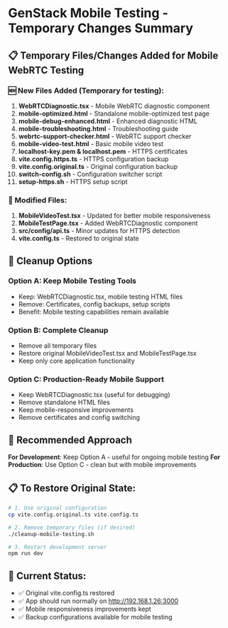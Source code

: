 # GenStack Mobile Testing - Temporary Changes Summary

## 📋 Temporary Files/Changes Added for Mobile WebRTC Testing

### 🆕 New Files Added (Temporary for testing):

1. **WebRTCDiagnostic.tsx** - Mobile WebRTC diagnostic component
2. **mobile-optimized.html** - Standalone mobile-optimized test page
3. **mobile-debug-enhanced.html** - Enhanced diagnostic HTML
4. **mobile-troubleshooting.html** - Troubleshooting guide
5. **webrtc-support-checker.html** - WebRTC support checker
6. **mobile-video-test.html** - Basic mobile video test
7. **localhost-key.pem & localhost.pem** - HTTPS certificates
8. **vite.config.https.ts** - HTTPS configuration backup
9. **vite.config.original.ts** - Original configuration backup
10. **switch-config.sh** - Configuration switcher script
11. **setup-https.sh** - HTTPS setup script

### 📝 Modified Files:

1. **MobileVideoTest.tsx** - Updated for better mobile responsiveness
2. **MobileTestPage.tsx** - Added WebRTCDiagnostic component
3. **src/config/api.ts** - Minor updates for HTTPS detection
4. **vite.config.ts** - Restored to original state

## 🧹 Cleanup Options

### Option A: Keep Mobile Testing Tools

- Keep: WebRTCDiagnostic.tsx, mobile testing HTML files
- Remove: Certificates, config backups, setup scripts
- Benefit: Mobile testing capabilities remain available

### Option B: Complete Cleanup

- Remove all temporary files
- Restore original MobileVideoTest.tsx and MobileTestPage.tsx
- Keep only core application functionality

### Option C: Production-Ready Mobile Support

- Keep WebRTCDiagnostic.tsx (useful for debugging)
- Remove standalone HTML files
- Keep mobile-responsive improvements
- Remove certificates and config switching

## 🚀 Recommended Approach

**For Development**: Keep Option A - useful for ongoing mobile testing
**For Production**: Use Option C - clean but with mobile improvements

## 📋 To Restore Original State:

```bash
# 1. Use original configuration
cp vite.config.original.ts vite.config.ts

# 2. Remove temporary files (if desired)
./cleanup-mobile-testing.sh

# 3. Restart development server
npm run dev
```

## 🎯 Current Status:

- ✅ Original vite.config.ts restored
- ✅ App should run normally on http://192.168.1.26:3000
- ✅ Mobile responsiveness improvements kept
- ✅ Backup configurations available for mobile testing
